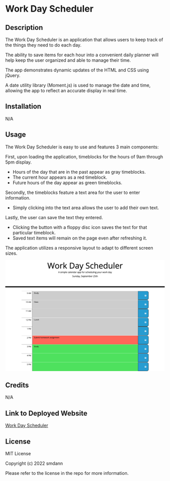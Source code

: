 # Work Day Scheduler

## Description
The Work Day Scheduler is an application that allows users to keep track of the things they need to do each day.

The ability to save items for each hour into a convenient daily planner will help keep the user organized and able to manage their time.

The app demonstrates dynamic updates of the HTML and CSS using jQuery.

A date utility library (Moment.js) is used to manage the date and time, allowing the app to reflect an accurate display in real time. 

## Installation

N/A

## Usage

The Work Day Scheduler is easy to use and features 3 main components:

First, upon loading the application, timeblocks for the hours of 9am through 5pm display.

* Hours of the day that are in the past appear as gray timeblocks.
* The current hour appears as a red timeblock.
* Future hours of the day appear as green timeblocks.

Secondly, the timeblocks feature a text area for the user to enter information.
* Simply clicking into the text area allows the user to add their own text.

Lastly, the user can save the text they entered.
* Clicking the button with a floppy disc icon saves the text for that particular timeblock.
* Saved text items will remain on the page even after refreshing it.

The application utilizes a responsive layout to adapt to different screen sizes.


![Work Day Scheduler](./assets/images/work-day-scheduler-screenshot.png)

## Credits

N/A

## Link to Deployed Website

[Work Day Scheduler](https://smdann.github.io/work-day-scheduler/)

## License

MIT License

Copyright (c) 2022 smdann

Please refer to the license in the repo for more information.